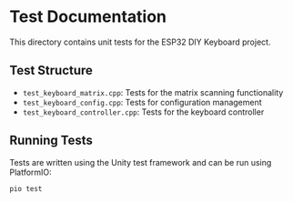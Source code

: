 # Test Documentation

This directory contains unit tests for the ESP32 DIY Keyboard project.

## Test Structure

- `test_keyboard_matrix.cpp`: Tests for the matrix scanning functionality
- `test_keyboard_config.cpp`: Tests for configuration management
- `test_keyboard_controller.cpp`: Tests for the keyboard controller

## Running Tests

Tests are written using the Unity test framework and can be run using PlatformIO:

```bash
pio test
```
